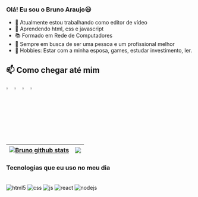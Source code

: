 
### Olá! Eu sou o Bruno Araujo😃


- 🔭 Atualmente estou trabalhando como editor de vídeo
- 📖 Aprendendo html, css e javascript
- 📚 Formado em Rede de Computadores
- 🌱 Sempre em busca de ser uma pessoa e um profissional melhor
- 🤘 Hobbies: Estar com a minha esposa, games, estudar investimento, ler.



## 📫 Como chegar até mim
  [<img src="https://img.icons8.com/color/48/000000/linkedin.png" width="3.5%"/>](https://www.linkedin.com/in/brunoaraujokitrim/)
  [<img src="https://img.icons8.com/fluent/48/000000/facebook-new.png" width="3.5%"/>](https://www.facebook.com/bruno.araujo.7355/)
  [<img src="https://img.icons8.com/fluent/48/000000/instagram-new.png" width="3.5%"/>](https://www.instagram.com/_brunoarauj_o/)
  <a href="mailto:araujobruno20@gmail.com"> <img src="https://img.icons8.com/fluent/48/000000/gmail.png" width="3.5%"/> </a>



| <a href="https://github.com/BrunoAneves?tab=repositories"><img align="center" src="https://github-readme-stats.vercel.app/api?username=BrunoAneves&show_icons=true&include_all_commits=true&theme=buefy&hide_border=true" alt="Bruno github stats" /></a> | <a href="https://github.com/BrunoAneves?tab=repositories"><img align="center" src="https://github-readme-stats.vercel.app/api/top-langs/?username=BrunoAneves&layout=compact&theme=buefy&hide_border=true" /></a> |
| ------------- | ------------- |
  



### Tecnologias que eu uso no meu dia

<div style="display: inline_block"><br/>
<div style="display: inline_block">
  <img align="center" alt="html5" src="https://img.shields.io/badge/HTML5-E34F26?style=for-the-badge&logo=html5&logoColor=white" />
  <img align="center" alt="css" src="https://img.shields.io/badge/CSS3-1572B6?style=for-the-badge&logo=css3&logoColor=white" />
  <img align="center" alt="js" src="https://img.shields.io/badge/JavaScript-F7DF1E?style=for-the-badge&logo=javascript&logoColor=black" />
  <img align="center" alt="react" src="https://img.shields.io/badge/React-20232A?style=for-the-badge&logo=react&logoColor=61DAFB" />
  <img align="center" alt="nodejs" src="https://img.shields.io/badge/Node.js-43853D?style=for-the-badge&logo=node.js&logoColor=white" />
</div><br/>
